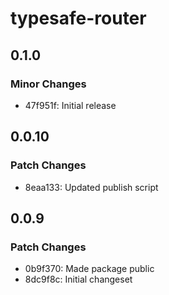 # typesafe-router

## 0.1.0

### Minor Changes

- 47f951f: Initial release

## 0.0.10

### Patch Changes

- 8eaa133: Updated publish script

## 0.0.9

### Patch Changes

- 0b9f370: Made package public
- 8dc9f8c: Initial changeset

